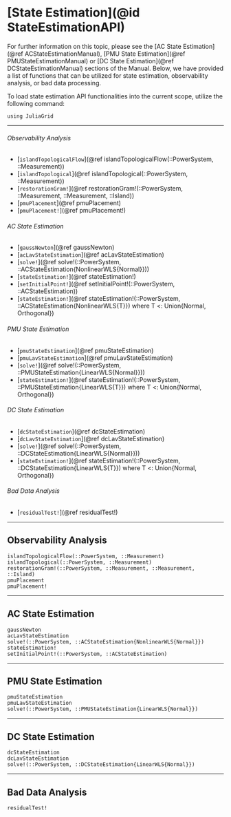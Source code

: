 # [State Estimation](@id StateEstimationAPI)
For further information on this topic, please see the [AC State Estimation](@ref ACStateEstimationManual), [PMU State Estimation](@ref PMUStateEstimationManual) or [DC State Estimation](@ref DCStateEstimationManual) sections of the Manual. Below, we have provided a list of functions that can be utilized for state estimation, observability analysis, or bad data processing.

To load state estimation API functionalities into the current scope, utilize the following command:
```@example LoadApi
using JuliaGrid
```

---

###### Observability Analysis
* [`islandTopologicalFlow`](@ref islandTopologicalFlow(::PowerSystem, ::Measurement))
* [`islandTopological`](@ref islandTopological(::PowerSystem, ::Measurement))
* [`restorationGram!`](@ref restorationGram!(::PowerSystem, ::Measurement, ::Measurement, ::Island))
* [`pmuPlacement`](@ref pmuPlacement)
* [`pmuPlacement!`](@ref pmuPlacement!)

###### AC State Estimation
* [`gaussNewton`](@ref gaussNewton)
* [`acLavStateEstimation`](@ref acLavStateEstimation)
* [`solve!`](@ref solve!(::PowerSystem, ::ACStateEstimation{NonlinearWLS{Normal}}))
* [`stateEstimation!`](@ref stateEstimation!)
* [`setInitialPoint!`](@ref setInitialPoint!(::PowerSystem, ::ACStateEstimation))
* [`stateEstimation!`](@ref stateEstimation!(::PowerSystem, ::ACStateEstimation{NonlinearWLS{T}}) where T <: Union{Normal, Orthogonal})

###### PMU State Estimation
* [`pmuStateEstimation`](@ref pmuStateEstimation)
* [`pmuLavStateEstimation`](@ref pmuLavStateEstimation)
* [`solve!`](@ref solve!(::PowerSystem, ::PMUStateEstimation{LinearWLS{Normal}}))
* [`stateEstimation!`](@ref stateEstimation!(::PowerSystem, ::PMUStateEstimation{LinearWLS{T}}) where T <: Union{Normal, Orthogonal})

###### DC State Estimation
* [`dcStateEstimation`](@ref dcStateEstimation)
* [`dcLavStateEstimation`](@ref dcLavStateEstimation)
* [`solve!`](@ref solve!(::PowerSystem, ::DCStateEstimation{LinearWLS{Normal}}))
* [`stateEstimation!`](@ref stateEstimation!(::PowerSystem, ::DCStateEstimation{LinearWLS{T}}) where T <: Union{Normal, Orthogonal})

###### Bad Data Analysis
* [`residualTest!`](@ref residualTest!)

---

## Observability Analysis
```@docs
islandTopologicalFlow(::PowerSystem, ::Measurement)
islandTopological(::PowerSystem, ::Measurement)
restorationGram!(::PowerSystem, ::Measurement, ::Measurement, ::Island)
pmuPlacement
pmuPlacement!
```

---

## AC State Estimation
```@docs
gaussNewton
acLavStateEstimation
solve!(::PowerSystem, ::ACStateEstimation{NonlinearWLS{Normal}})
stateEstimation!
setInitialPoint!(::PowerSystem, ::ACStateEstimation)
```

---

## PMU State Estimation
```@docs
pmuStateEstimation
pmuLavStateEstimation
solve!(::PowerSystem, ::PMUStateEstimation{LinearWLS{Normal}})
```

---

## DC State Estimation
```@docs
dcStateEstimation
dcLavStateEstimation
solve!(::PowerSystem, ::DCStateEstimation{LinearWLS{Normal}})
```

---

## Bad Data Analysis
```@docs
residualTest!
```